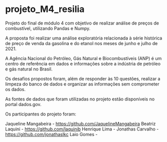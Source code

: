 # projeto_M4_resilia

Projeto do final de módulo 4 com objetivo de realizar análise de preços de combustível, utilizando Pandas e Numpy.

A proposta foi realizar uma análise exploratória relacionada à série histórica de preço de venda da gasolina e do etanol nos meses de junho e julho de 2021.

A Agência Nacional do Petróleo, Gás Natural e Biocombustíveis (ANP) é um centro de referência em dados e informações sobre a indústria de petróleo e gás natural no Brasil.

Os desafios propostos foram, além de responder às 10 questões, realizar a limpeza do banco de dados e organizar as informações sem comprometer os dados. 

As fontes de dados que foram utilizadas no projeto estão disponíveis no portal dados.gov.

Os participantes do projeto foram:

Jaqueline Mangabeira - https://github.com/JaquelineMangabeira
Beatriz Laquini - https://github.com/laquinib
Henrique Lima - 
Jonathas Carvalho - https://github.com/jonathaslkc
Laio Gomes - 
